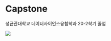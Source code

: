 # Capstone
성균관대학교 데이터사이언스융합학과 20-2학기 졸업

<img src="https://user-images.githubusercontent.com/56107370/113660188-8ac4ee00-96de-11eb-929f-6e4b1a5fd77e.jpg">
